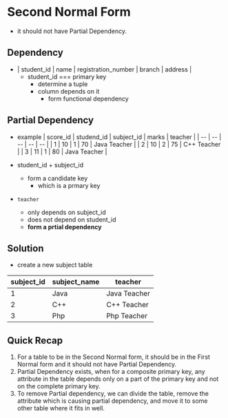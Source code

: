 # Second Normal Form
* it should not have Partial Dependency.


## Dependency
* | student_id | name | registration_number | branch | address |
    * student_id === primary key
        * determine a tuple
        * column depends on it
            * form functional dependency

## Partial Dependency

* example
| score_id | studend_id | subject_id | marks | teacher |
| -- | -- | -- | -- | -- |
| 1 | 10 | 1 | 70 | Java Teacher |
| 2 | 10 | 2 | 75 | C++ Teacher |
| 3 | 11 | 1 | 80 | Java Teacher |

* student_id + subject_id
    * form a candidate key
        * which is a prmary key
* `teacher`
    * only depends on subject_id
    * does not depend on student_id
    * **form a prtial dependency**


## Solution
* create a new subject table

| subject_id | subject_name | teacher |
| -- | -- | -- |
| 1 | Java | Java Teacher |
| 2	| C++ | C++ Teacher |
| 3 |	Php |	Php Teacher |

## Quick Recap
1. For a table to be in the Second Normal form, it should be in the First Normal form and it should not have Partial Dependency.
2. Partial Dependency exists, when for a composite primary key, any attribute in the table depends only on a part of the primary key and not on the complete primary key.
3. To remove Partial dependency, we can divide the table, remove the attribute which is causing partial dependency, and move it to some other table where it fits in well.

